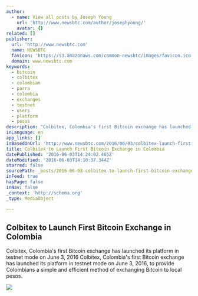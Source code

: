 ```yaml
---
author:
  - name: View all posts by Joseph Young
    url: 'http://www.newsbtc.com/author/josephyoung/'
    avatar: {}
related: []
publisher:
  url: 'http://www.newsbtc.com'
  name: NEWSBTC
  favicon: 'https://s3.amazonaws.com/common-newsbtc/images/favicon.ico'
  domain: www.newsbtc.com
keywords:
  - bitcoin
  - colbitex
  - colombian
  - parra
  - colombia
  - exchanges
  - testnet
  - users
  - platform
  - pesos
description: "Colbitex, Colombia's first Bitcoin exchange has launched its platform in testnet mode on June 3, 2016 Colbitex, Colombia's first Bitcoin exchange has launched its platform in testnet mode on June 3, 2016, to provide Colombians a simple and efficient method of exchanging Bitcoin to local pesos."
inLanguage: en
app_links: []
isBasedOnUrl: 'http://www.newsbtc.com/2016/06/03/colbitex-launch-first-bitcoin-exchange-colombia/'
title: Colbitex to Launch First Bitcoin Exchange in Colombia
datePublished: '2016-06-03T14:24:02.465Z'
dateModified: '2016-06-03T14:10:37.344Z'
starred: false
sourcePath: _posts/2016-06-03-colbitex-to-launch-first-bitcoin-exchange-in-colombia.md
inFeed: true
hasPage: false
inNav: false
_context: 'http://schema.org'
_type: MediaObject

---
```

<article style=""><h1>Colbitex to Launch First Bitcoin Exchange in Colombia</h1><p>Colbitex, Colombia's first Bitcoin exchange has launched its platform in testnet mode on June 3, 2016 Colbitex, Colombia's first Bitcoin exchange has launched its platform in testnet mode on June 3, 2016, to provide Colombians a simple and efficient method of exchanging Bitcoin to local pesos.</p><img src="http://s3.amazonaws.com/main-newsbtc-images/2016/06/03144004/WS_logrK.jpg" /></article>